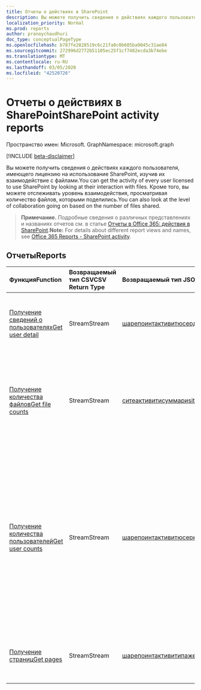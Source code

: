 ```yaml
---
title: Отчеты о действиях в SharePoint
description: Вы можете получить сведения о действиях каждого пользователя, имеющего лицензию на использование SharePoint, изучив их взаимодействие с файлами. Кроме того, вы можете отслеживать уровень взаимодействия, просматривая количество файлов, которыми поделились.
localization_priority: Normal
ms.prod: reports
author: pranoychaudhuri
doc_type: conceptualPageType
ms.openlocfilehash: b787fe2828519c6c21fa0c0b605ba9045c31ae84
ms.sourcegitcommit: 272996d2772b51105ec25f1cf7482ecda3b74ebe
ms.translationtype: MT
ms.contentlocale: ru-RU
ms.lasthandoff: 03/05/2020
ms.locfileid: "42520726"
---
```

# <a name="sharepoint-activity-reports"></a><span data-ttu-id="4b4e8-104">Отчеты о действиях в SharePoint</span><span class="sxs-lookup"><span data-stu-id="4b4e8-104">SharePoint activity reports</span></span>

<span data-ttu-id="4b4e8-105">Пространство имен: Microsoft. Graph</span><span class="sxs-lookup"><span data-stu-id="4b4e8-105">Namespace: microsoft.graph</span></span>

[!INCLUDE [beta-disclaimer](../../includes/beta-disclaimer.md)]

<span data-ttu-id="4b4e8-106">Вы можете получить сведения о действиях каждого пользователя, имеющего лицензию на использование SharePoint, изучив их взаимодействие с файлами.</span><span class="sxs-lookup"><span data-stu-id="4b4e8-106">You can get the activity of every user licensed to use SharePoint by looking at their interaction with files.</span></span> <span data-ttu-id="4b4e8-107">Кроме того, вы можете отслеживать уровень взаимодействия, просматривая количество файлов, которыми поделились.</span><span class="sxs-lookup"><span data-stu-id="4b4e8-107">You can also look at the level of collaboration going on based on the number of files shared.</span></span>

> <span data-ttu-id="4b4e8-108">**Примечание.** Подробные сведения о различных представлениях и названиях отчетов см. в статье [Отчеты в Office 365: действия в SharePoint](https://support.office.com/client/SharePoint-activity-a91c958f-1279-499d-9959-12f0de08dc8f).</span><span class="sxs-lookup"><span data-stu-id="4b4e8-108">**Note:** For details about different report views and names, see [Office 365 Reports - SharePoint activity](https://support.office.com/client/SharePoint-activity-a91c958f-1279-499d-9959-12f0de08dc8f).</span></span>

## <a name="reports"></a><span data-ttu-id="4b4e8-109">Отчеты</span><span class="sxs-lookup"><span data-stu-id="4b4e8-109">Reports</span></span>

| <span data-ttu-id="4b4e8-110">Функция</span><span class="sxs-lookup"><span data-stu-id="4b4e8-110">Function</span></span>                                 | <span data-ttu-id="4b4e8-111">Возвращаемый тип CSV</span><span class="sxs-lookup"><span data-stu-id="4b4e8-111">CSV Return Type</span></span> | <span data-ttu-id="4b4e8-112">Возвращаемый тип JSON</span><span class="sxs-lookup"><span data-stu-id="4b4e8-112">JSON Return Type</span></span>                         | <span data-ttu-id="4b4e8-113">Описание</span><span class="sxs-lookup"><span data-stu-id="4b4e8-113">Description</span></span>                              |
| :--------------------------------------- | :-------------- | :--------------------------------------- | ---------------------------------------- |
| [<span data-ttu-id="4b4e8-114">Получение сведений о пользователях</span><span class="sxs-lookup"><span data-stu-id="4b4e8-114">Get user detail</span></span>](../api/reportroot-getsharepointactivityuserdetail.md) | <span data-ttu-id="4b4e8-115">Stream</span><span class="sxs-lookup"><span data-stu-id="4b4e8-115">Stream</span></span>          | [<span data-ttu-id="4b4e8-116">шарепоинтактивитюсердетаил</span><span class="sxs-lookup"><span data-stu-id="4b4e8-116">sharePointActivityUserDetail</span></span>](../resources/sharepointactivityuserdetail.md) | <span data-ttu-id="4b4e8-117">Получите сведения о действиях в SharePoint с разбивкой по пользователям.</span><span class="sxs-lookup"><span data-stu-id="4b4e8-117">Get details about SharePoint activity by user.</span></span> |
| [<span data-ttu-id="4b4e8-118">Получение количества файлов</span><span class="sxs-lookup"><span data-stu-id="4b4e8-118">Get file counts</span></span>](../api/reportroot-getsharepointactivityfilecounts.md) | <span data-ttu-id="4b4e8-119">Stream</span><span class="sxs-lookup"><span data-stu-id="4b4e8-119">Stream</span></span>          | [<span data-ttu-id="4b4e8-120">ситеактивитисуммари</span><span class="sxs-lookup"><span data-stu-id="4b4e8-120">siteActivitySummary</span></span>](../resources/siteactivitysummary.md) | <span data-ttu-id="4b4e8-121">Получите количество уникальных пользователей с лицензиями, которые работали с файлами, хранящимися на сайтах SharePoint.</span><span class="sxs-lookup"><span data-stu-id="4b4e8-121">Get the number of unique, licensed users who interacted with files stored on SharePoint sites.</span></span> |
| [<span data-ttu-id="4b4e8-122">Получение количества пользователей</span><span class="sxs-lookup"><span data-stu-id="4b4e8-122">Get user counts</span></span>](../api/reportroot-getsharepointactivityusercounts.md) | <span data-ttu-id="4b4e8-123">Stream</span><span class="sxs-lookup"><span data-stu-id="4b4e8-123">Stream</span></span>          | [<span data-ttu-id="4b4e8-124">шарепоинтактивитюсеркаунтс</span><span class="sxs-lookup"><span data-stu-id="4b4e8-124">sharePointActivityUserCounts</span></span>](../resources/sharepointactivityusercounts.md) | <span data-ttu-id="4b4e8-125">Получение сведений о том, как меняется количество активных пользователей.</span><span class="sxs-lookup"><span data-stu-id="4b4e8-125">Get the trend in the number of active users.</span></span> <span data-ttu-id="4b4e8-126">Пользователь считается активным, если он выполнил действие с файлом (сохранение, синхронизация, изменение или предоставление общего доступа) или посетил страницу в указанный период.</span><span class="sxs-lookup"><span data-stu-id="4b4e8-126">A user is considered active if he or she has executed a file activity (save, sync, modify, or share) or visited a page within the specified time period.</span></span> |
| [<span data-ttu-id="4b4e8-127">Получение страниц</span><span class="sxs-lookup"><span data-stu-id="4b4e8-127">Get pages</span></span>](../api/reportroot-getsharepointactivitypages.md) | <span data-ttu-id="4b4e8-128">Stream</span><span class="sxs-lookup"><span data-stu-id="4b4e8-128">Stream</span></span>          | [<span data-ttu-id="4b4e8-129">шарепоинтактивитипажес</span><span class="sxs-lookup"><span data-stu-id="4b4e8-129">sharePointActivityPages</span></span>](../resources/sharepointactivitypages.md) | <span data-ttu-id="4b4e8-130">Получите количество уникальных страниц, посещенных пользователями.</span><span class="sxs-lookup"><span data-stu-id="4b4e8-130">Get the number of unique pages visited by users.</span></span> |
